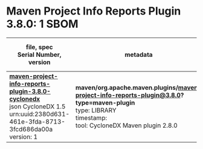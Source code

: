 Maven Project Info Reports Plugin 3.8.0: 1 SBOM
=======

| file, spec<br>Serial Number, version| metadata | components<br>by type<br>- libs purl types |
| ----------------------------------- | -------- | ------------------------------------------ |
| **[maven-project-info-reports-plugin-3.8.0-cyclonedx](maven/org.apache.maven.plugins/maven-project-info-reports-plugin/3.8.0/maven-project-info-reports-plugin-3.8.0-cyclonedx.json)**<br>json CycloneDX 1.5<br>urn:uuid:2380d631-461e-3fda-8713-3fcd686da00a<br>version: 1 | **maven/org.apache.maven.plugins/maven-project-info-reports-plugin@3.8.0?type=maven-plugin**<br>type: LIBRARY<br>timestamp: <br>tool: CycloneDX Maven plugin 2.8.0 | 77<br>`library`: 77 <br>- `maven`: 77  |
